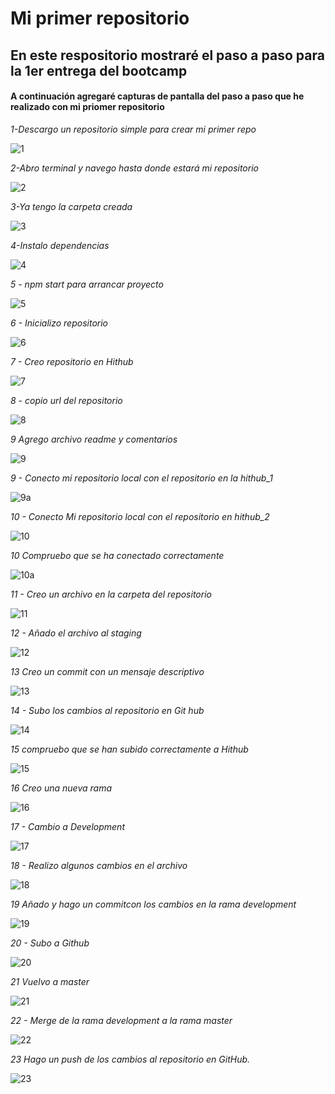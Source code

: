 # Mi primer repositorio

## En este respositorio mostraré el paso a paso para la 1er entrega del bootcamp


#### A continuación agregaré capturas de pantalla del paso a paso que he realizado con mi priomer repositorio

*1-Descargo un repositorio simple para crear mi primer repo*

![1](./content/1-Descargo%20un%20repositorio%20simple%20para%20crear%20mi%20primer%20repo.png)

*2-Abro terminal y navego hasta donde estará mi repositorio*

![2](./content/2-Abro%20terminal%20y%20navego%20hasta%20donde%20estará%20mi%20repositorio.png)

*3-Ya tengo la carpeta creada*

![3](./content/3-Ya%20tengo%20la%20carpeta%20creada.png)

*4-Instalo dependencias*

![4](./content/4-Instalo%20dependencias.png)

*5 - npm start para arrancar proyecto*

![5](./content/5-npm%20start%20para%20arrancar%20proyecto.png)

*6 - Inicializo repositorio*

![6](./content/6-Inicializo%20repositorio.png)

*7 - Creo repositorio en Hithub*

![7](./content/7-Creo%20repositorio%20en%20Hithub.png)

*8 - copio url del repositorio*

![8](./content/8-copio%20url%20del%20repositorio.png)

*9 Agrego archivo readme y comentarios*

![9](./content/9-Agrego%20archivo%20readme%20y%20comentarios.png)

*9 - Conecto mi repositorio local con el repositorio en la hithub_1*

![9a](./content/9-Conecto%20mi%20repositorio%20local%20con%20el%20repositorio%20en%20la%20hithub_1.png)

*10 - Conecto Mi repositorio local con el repositorio en hithub_2*

![10](./content/10%20-Conecto%20Mi%20repositorio%20local%20con%20el%20repositorio%20en%20hithub_2.png)

*10 Compruebo que se ha conectado correctamente*

![10a](./content/10-Compruebo%20que%20se%20ha%20conectado%20correctamente.png)

*11 - Creo un archivo en la carpeta del repositorio*

![11](./content/11-Creo%20un%20archivo%20en%20la%20carpeta%20del%20repositorio.png)

*12 - Añado el archivo al staging*

![12](./content/12-Añado%20el%20archivo%20al%20staging.png)

*13 Creo un commit con un mensaje descriptivo*

![13](./content/13-Creo%20un%20commit%20con%20un%20mensaje%20descriptivo.png)

*14 - Subo los cambios al repositorio en Git hub*

![14](./content/14-Subo%20los%20cambios%20al%20repositorio%20en%20Git%20hub.png)

*15 compruebo que se han subido correctamente a Hithub*

![15](./content/15-compruebo%20que%20se%20han%20subido%20correctamente%20a%20Hithub.png)

*16 Creo una nueva rama*

![16](./content/16-Creo%20una%20nueva%20rama.png)

*17 - Cambio a Development*

![17](./content/17-Cambio%20a%20Development.png)

*18 - Realizo algunos cambios en el archivo*

![18](./content/18-Realizo%20algunos%20cambios%20en%20el%20archivo.png)

*19 Añado y hago un commitcon los cambios en la rama development*

![19](./content/19-Añado%20y%20hago%20un%20commitcon%20los%20cambios%20en%20la%20rama%20development.png)

*20 - Subo a Github*

![20](./content/20-Subo%20a%20Github.png)

*21 Vuelvo a master*

![21](./content/21-Vuelvo%20a%20master.png)

*22 - Merge de la rama development a la rama master*

![22](./content/22-Merge%20de%20la%20rama%20development%20a%20la%20rama%20master.png)

*23 Hago un push de los cambios al repositorio en GitHub.*

![23](./content/23-Hago%20un%20push%20de%20los%20cambios%20al%20repositorio%20en%20GitHub..png)


